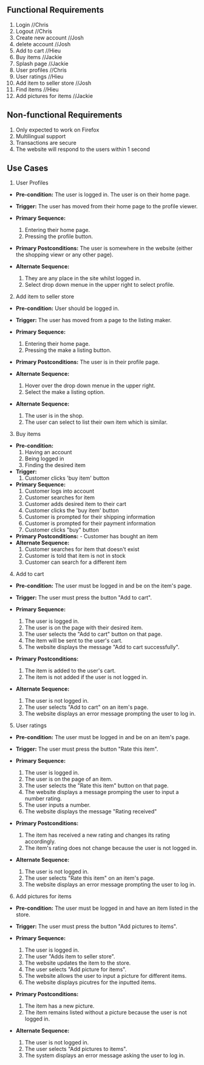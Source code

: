 ## Functional Requirements
1. Login //Chris
2. Logout //Chris
3. Create new account //Josh
4. delete account //Josh
5. Add to cart  //Hieu
6. Buy items  //Jackie
7. Splash page //Jackie
8. User profiles //Chris
9. User ratings //Hieu
10. Add item to seller store //Josh
11. Find items  //Hieu
12. Add pictures for items //Jackie
## Non-functional Requirements
1. Only expected to work on Firefox
2. Multilingual support
3. Transactions are secure
4. The website will respond to the users within 1 second
## Use Cases
1. User Profiles
- **Pre-condition:** The user is logged in. The user is on their home page.
- **Trigger:** The user has moved from their home page to the profile viewer. 
- **Primary Sequence:**
  
  1. Entering their home page.
  2. Pressing the profile button.

- **Primary Postconditions:** The user is somewhere in the website (either the shopping viewr or any other page).
- **Alternate Sequence:** 
  
  1. They are any place in the site whilst logged in.
  2. Select drop down menue in the upper right to select profile.
  
2. Add item to seller store
- **Pre-condition:**  User should be logged in. 
- **Trigger:** The user has moved from a page to the listing maker. 
- **Primary Sequence:**
  
  1. Entering their home page.
  2. Pressing the make a listing button.

- **Primary Postconditions:** The user is in their profile page.
- **Alternate Sequence:**
  
  1. Hover over the drop down menue in the upper right.
  2. Select the make a listing option.

- **Alternate Sequence:**
  
  1. The user is in the shop.
  2. The user can select to list their own item which is similar.

3. Buy items
- **Pre-condition:** 
  1. Having an account
  2. Being logged in
  3. Finding the desired item
- **Trigger:** 
  1. Customer clicks 'buy item' button
- **Primary Sequence:**
  1. Customer logs into account
  2. Customer searches for item
  3. Customer adds desired item to their cart
  4. Customer clicks the 'buy item' button
  5. Customer is prompted for their shipping information
  6. Customer is prompted for their payment information
  7. Customer clicks "buy" button
- **Primary Postconditions:**
        - Customer has bought an item       
- **Alternate Sequence:**
  1. Customer searches for item that doesn't exist
  2. Customer is told that item is not in stock
  3. Customer can search for a different item

4. Add to cart
- **Pre-condition:** The user must be logged in and be on the item's page.
- **Trigger:** The user must press the button "Add to cart".
- **Primary Sequence:**
  
  1. The user is logged in.
  2. The user is on the page with their desired item.
  3. The user selects the "Add to cart" button on that page.
  4. The item will be sent to the user's cart.
  5. The website displays the message "Add to cart successfully".

- **Primary Postconditions:** 

  1. The item is added to the user's cart.
  2. The item is not added if the user is not logged in.

- **Alternate Sequence:**
  
  1. The user is not logged in.
  2. The user selects "Add to cart" on an item's page.
  3. The website displays an error message prompting the user to log in.

5. User ratings
- **Pre-condition:** The user must be logged in and be on an item's page.
- **Trigger:** The user must press the button "Rate this item".
- **Primary Sequence:**
  
  1. The user is logged in.
  2. The user is on the page of an item.
  3. The user selects the "Rate this item" button on that page.
  4. The website displays a message promping the user to input a number rating.
  5. The user inputs a number.
  6. The website displays the message "Rating received"

- **Primary Postconditions:**

  1. The item has received a new rating and changes its rating accordingly.
  2. The item's rating does not change because the user is not logged in.

- **Alternate Sequence:**
  1. The user is not logged in.
  2. The user selects "Rate this item" on an item's page.
  3. The website displays an error message prompting the user to log in.

6. Add pictures for items
  - **Pre-condition:** The user must be logged in and have an item listed in the store.
  - **Trigger:** The user must press the button "Add pictures to items".
  - **Primary Sequence:**
    1. The user is logged in.
    2. The user "Adds item to seller store".
    3. The website updates the item to the store.
    4. The user selects "Add picture for items". 
    5. The website allows the user to input a picture for different items.
    6. The website displays picutres for the inputted items.
  
- **Primary Postconditions:**
    1. The item has a new picture.  
    2. The item remains listed without a picture because the user is not logged in.  
  
- **Alternate Sequence:** 
    1. The user is not logged in.  
    2. The user selects "Add pictures to items".  
    3. The system displays an error message asking the user to log in.  

